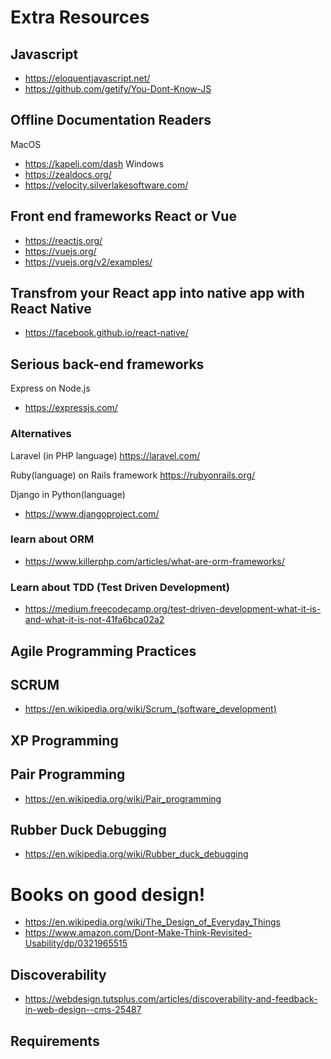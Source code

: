 # Extra Resources

## Javascript

* https://eloquentjavascript.net/
* https://github.com/getify/You-Dont-Know-JS

## Offline Documentation Readers
MacOS
* https://kapeli.com/dash
Windows
* https://zealdocs.org/
* https://velocity.silverlakesoftware.com/

## Front end frameworks React or Vue

* https://reactjs.org/
* https://vuejs.org/
* https://vuejs.org/v2/examples/

## Transfrom your React app into native app with React Native
* https://facebook.github.io/react-native/

## Serious back-end frameworks
Express on Node.js
* https://expressjs.com/

### Alternatives
Laravel (in PHP language)
https://laravel.com/

Ruby(language) on Rails framework
https://rubyonrails.org/

Django in Python(language)
* https://www.djangoproject.com/

### learn about ORM

* https://www.killerphp.com/articles/what-are-orm-frameworks/

### Learn about TDD (Test Driven Development)

* https://medium.freecodecamp.org/test-driven-development-what-it-is-and-what-it-is-not-41fa6bca02a2


## Agile Programming Practices

## SCRUM
* https://en.wikipedia.org/wiki/Scrum_(software_development)

## XP Programming


## Pair Programming

* https://en.wikipedia.org/wiki/Pair_programming


## Rubber Duck Debugging

* https://en.wikipedia.org/wiki/Rubber_duck_debugging

# Books on good design!

* https://en.wikipedia.org/wiki/The_Design_of_Everyday_Things
* https://www.amazon.com/Dont-Make-Think-Revisited-Usability/dp/0321965515

## Discoverability
* https://webdesign.tutsplus.com/articles/discoverability-and-feedback-in-web-design--cms-25487

## Requirements


 


